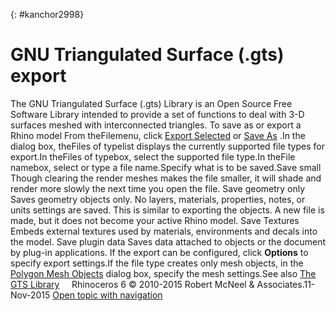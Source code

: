 ---
---

{: #kanchor2998}
# GNU Triangulated Surface (.gts) export
The GNU Triangulated Surface (.gts) Library is an Open Source Free Software Library intended to provide a set of functions to deal with 3-D surfaces meshed with interconnected triangles.
To save as or export a Rhino model
From theFilemenu, click [Export Selected](export.html) or [Save As](save.html#saveas) .In the dialog box, theFiles of typelist displays the currently supported file types for export.In theFiles of typebox, select the supported file type.In theFile namebox, select or type a file name.Specify what is to be saved.Save small
Though clearing the render meshes makes the file smaller, it will shade and render more slowly the next time you open the file.
Save geometry only
Saves geometry objects only. No layers, materials, properties, notes, or units settings are saved.
This is similar to exporting the objects. A new file is made, but it does not become your active Rhino model.
Save Textures
Embeds external textures used by materials, environments and decals into the model.
Save plugin data
Saves data attached to objects or the document by plug-in applications.
If the export can be configured, click **Options** to specify export settings.If the file type creates only mesh objects, in the [Polygon Mesh Objects](polygon-mesh-simple-options.html) dialog box, specify the mesh settings.See also
 [The GTS Library](http://gts.sourceforge.net) 
&#160;
&#160;
Rhinoceros 6 © 2010-2015 Robert McNeel &amp; Associates.11-Nov-2015
 [Open topic with navigation](gnu-triangulated-surface-gts-export.html) 

